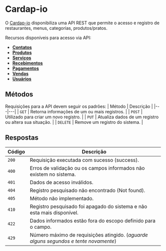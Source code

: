 # Cardap-io

O [Cardap-io](#) disponibiliza uma API REST que permite o acesso e registro de restaurantes, menus, categorias, produtos/pratos.


Recursos disponíveis para acesso via API:
* [**Contatos**](#reference/recursos/contatos)
* [**Produtos**](#reference/recursos/produtos)
* [**Serviços**](#reference/recursos/servicos)
* [**Recebimentos**](#reference/recursos/recebimentos)
* [**Pagamentos**](#reference/recursos/pagamentos)
* [**Vendas**](#reference/recursos/vendas)
* [**Usuários**](#reference/recursos/usuarios)

## Métodos
Requisições para a API devem seguir os padrões:
| Método | Descrição |
|---|---|
| `GET` | Retorna informações de um ou mais registros. |
| `POST` | Utilizado para criar um novo registro. |
| `PUT` | Atualiza dados de um registro ou altera sua situação. |
| `DELETE` | Remove um registro do sistema. |


## Respostas

| Código | Descrição |
|---|---|
| `200` | Requisição executada com sucesso (success).|
| `400` | Erros de validação ou os campos informados não existem no sistema.|
| `401` | Dados de acesso inválidos.|
| `404` | Registro pesquisado não encontrado (Not found).|
| `405` | Método não implementado.|
| `410` | Registro pesquisado foi apagado do sistema e não esta mais disponível.|
| `422` | Dados informados estão fora do escopo definido para o campo.|
| `429` | Número máximo de requisições atingido. (*aguarde alguns segundos e tente novamente*)|
